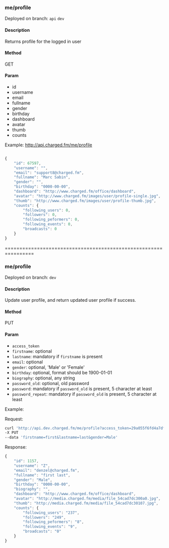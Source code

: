 ### **me/profile**

Deployed on branch: `api` `dev`

#### **Description**

Returns profile for the logged in user

#### **Method**

GET

#### **Param**

- id
- username
- email
- fullname
- gender
- birthday
- dashboard
- avatar
- thumb
- counts

Example:
http://api.charged.fm/me/profile

```javascript

{
    "id": 67597,
    "username": "",
    "email": "support8@charged.fm",
    "fullname": "Marc Sabin",
    "gender": "",
    "birthday": "0000-00-00",
    "dashboard": "http://www.charged.fm/office/dashboard",
    "avatar": "http://www.charged.fm/images/user/profile-single.jpg",
    "thumb": "http://www.charged.fm/images/user/profile-thumb.jpg",
    "counts": {
        "following_users": 0,
        "followers": 0,
        "following_peformers": 0,
        "following_events": 0,
        "broadcasts": 0
    }
}
```

================================================================

### **me/profile**

Deployed on branch: `dev`

#### **Description**

Update user profile, and return updated user profile if success.

#### **Method**

PUT

#### **Param**

- `access_token`
- `firstname`: optional
- `lastname`: mandatory if `firstname` is present
- `email`: optional
- `gender`: optional, 'Male' or 'Female'
- `birthday`: optional, format should be 1900-01-01
- `biography`: optional, any string
- `password_old`: optional, old password
- `password`: mandatory if `password_old` is present, 5 character at least
- `password_repeat`: mandatory if `password_old` is present, 5 character at least

Example:

Request:

```sh
curl 'http://api.dev.charged.fm/me/profile?access_token=29a055f6fd4a7df45854b38343aa5b1eedb44242'
-X PUT
--data 'firstname=first&lastname=last&gender=Male'
```

Response:

```javascript
{
    "id": 1157,
    "username": "Z",
    "email": "denzel@charged.fm",
    "fullname": "first last",
    "gender": "Male",
    "birthday": "0000-00-00",
    "biography": "",
    "dashboard": "http://www.charged.fm/office/dashboard",
    "avatar": "http://media.charged.fm/media/file_54cad7dc300a0.jpg",
    "thumb": "http://media.charged.fm/media/file_54cad7dc30107.jpg",
    "counts": {
        "following_users": "237",
        "followers": "249",
        "following_peformers": "8",
        "following_events": "9",
        "broadcasts": "0"
    }
}
```


